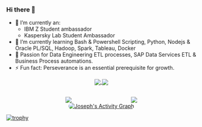 ### Hi there 👋


- 🔭 I’m currently an:
    - IBM Z Student ambassador
    - Kaspersky Lab Student Ambassador
- 🌱 I’m currently learning Bash & Powershell Scripting, Python, Nodejs & Oracle PL/SQL, Hadoop, Spark, Tableau, Docker
- 🤔 Passion for Data Engineering ETL processes, SAP Data Services ETL & Business Process automations.
- ⚡ Fun fact: Perseverance is an essential prerequisite for growth.


<p align = "center">
<a href="https://github.com/anuraghazra/github-readme-stats">
  <img align="center" src="https://github-readme-stats.vercel.app/api?username=Ngugisenior&count_private=true&show_icons=true&theme=dark&line_height=27" />
</a>
<a href="https://github.com/anuraghazra/github-readme-stats">
  <img align="center" src="https://github-readme-stats.vercel.app/api/top-langs/?username=Ngugisenior&show_icons=true&theme=dark" />
</a>
</p>
<br>
<div style="display:flex; width:100%;justify-content: space-evenly; flex-wrap:none;">
  <img align="center" src="https://devrel-tools-prod-scn-badges-srv.cfapps.eu10.hana.ondemand.com/showcaseBadges/josephmuiruri" /> 
    
 <img  src="https://github-readme-streak-stats.herokuapp.com/?user=Ngugisenior&show_icons=true&locale=en&layout=compact&theme=dark&line_height=0" />
</div> 

<div align="center">
  <a href="#">
  <img style="border-radius:20px; overflow:hidden;"
       alt="Joseph's Activity Graph" 
       src="https://activity-graph.herokuapp.com/graph?username=Ngugisenior&custom_title=Ngugisenior&count_private=true&theme=react-dark" />
  </a>
</div>

[![trophy](https://github-profile-trophy.vercel.app/?username=Ngugisenior&theme=onedark)](https://github.com/ryo-ma/github-profile-trophy)




